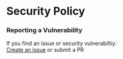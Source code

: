 # Security Policy

### Reporting a Vulnerability

If you find an issue or security vulnerabiltiy:  
[Create an issue](https://github.com/amirardalan/site/issues) _or_ submit a PR
